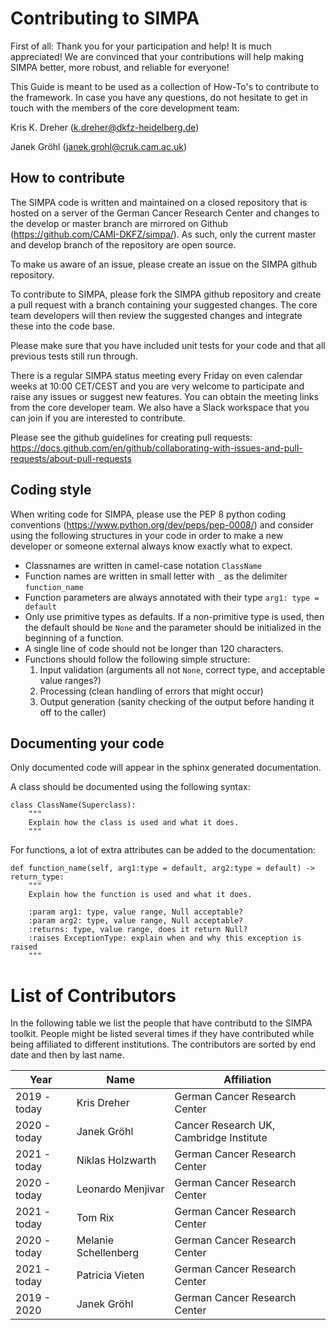 # Contributing to SIMPA

First of all: Thank you for your participation and help! It is much appreciated!
We are convinced that your contributions will help making SIMPA better, more robust, and 
reliable for everyone!

This Guide is meant to be used as a collection of How-To's to contribute to the framework.
In case you have any questions, do not hesitate to get in touch with the members of the core development team:

Kris K. Dreher (k.dreher@dkfz-heidelberg.de)

Janek Gröhl (janek.grohl@cruk.cam.ac.uk)



## How to contribute

The SIMPA code is written and maintained on a closed repository that is hosted on a server
of the German Cancer Research Center and changes to the develop or master branch are mirrored on Github 
(https://github.com/CAMI-DKFZ/simpa/). As such, only the current master and develop branch of the repository are 
open source.

To make us aware of an issue, please create an issue on the SIMPA github repository.

To contribute to SIMPA, please fork the SIMPA github repository and create a pull request with a branch containing your 
suggested changes. The core team developers will then review the suggested changes and integrate these into the code 
base.

Please make sure that you have included unit tests for your code and that all previous tests still run through.

There is a regular SIMPA status meeting every Friday on even calendar weeks at 10:00 CET/CEST and you are
very welcome to participate and raise any issues or suggest new features. You can obtain the meeting links from the core
developer team.
We also have a Slack workspace that you can join if you are interested to contribute.

Please see the github guidelines for creating pull requests:
https://docs.github.com/en/github/collaborating-with-issues-and-pull-requests/about-pull-requests

## Coding style

When writing code for SIMPA, please use the PEP 8 python coding conventions (https://www.python.org/dev/peps/pep-0008/)
and consider using the following structures in your code in order to make a new
developer or someone external always know exactly what to expect.

- Classnames are written in camel-case notation `ClassName`
- Function names are written in small letter with `_` as the delimiter `function_name`
- Function parameters are always annotated with their type `arg1: type = default`
- Only use primitive types as defaults. If a non-primitive type is used, then the default should be `None` and
 the parameter should be initialized in the beginning of a function.
- A single line of code should not be longer than 120 characters.
- Functions should follow the following simple structure:
  1. Input validation (arguments all not `None`, correct type, and acceptable value ranges?)
  2. Processing (clean handling of errors that might occur)
  3. Output generation (sanity checking of the output before handing it off to the caller)

## Documenting your code
Only documented code will appear in the sphinx generated documentation.

A class should be documented using the following syntax:


    class ClassName(Superclass):
        """
        Explain how the class is used and what it does.
        """

For functions, a lot of extra attributes can be added to the documentation:


    def function_name(self, arg1:type = default, arg2:type = default) -> return_type:
        """
        Explain how the function is used and what it does.
        
        :param arg1: type, value range, Null acceptable?
        :param arg2: type, value range, Null acceptable?
        :returns: type, value range, does it return Null?
        :raises ExceptionType: explain when and why this exception is raised
        """

# List of Contributors

In the following table we list the people that have contributd to the SIMPA toolkit.
People might be listed several times if they have contributed while being affiliated
to different institutions. The contributors are sorted by end date
and then by last name.

|Year|Name|Affiliation|
|---|---|---|
|2019 - today | Kris Dreher | German Cancer Research Center |
|2020 - today | Janek Gröhl | Cancer Research UK, Cambridge Institute |
|2021 - today | Niklas Holzwarth | German Cancer Research Center |
|2020 - today | Leonardo Menjivar | German Cancer Research Center |
|2021 - today | Tom Rix | German Cancer Research Center |
|2020 - today | Melanie Schellenberg | German Cancer Research Center |
|2021 - today | Patricia Vieten | German Cancer Research Center |
|2019 - 2020 | Janek Gröhl | German Cancer Research Center |
